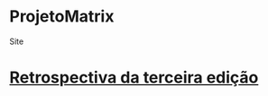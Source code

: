 # ProjetoMatrix

Site

# [Retrospectiva da terceira edição](https://www.youtube.com/watch?v=yZyiUq_yxUs)
